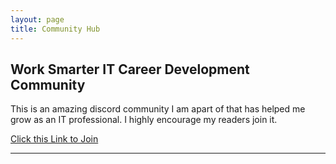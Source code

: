```yaml
---
layout: page
title: Community Hub
---
```

## Work Smarter IT Career Development Community

This is an amazing discord community I am apart of that has helped me grow as an IT professional. I highly encourage my readers join it.
  
  <a href="https://discord.gg/work-smarter-956006303061393428">Click this Link to Join</a>

---


